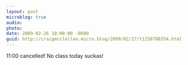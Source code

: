 ```yaml
---
layout: post
microblog: true
audio: 
photo: 
date: 2009-02-26 18:00:00 -0600
guid: http://craigmcclellan.micro.blog/2009/02/27/t1258788354.html
---
```

11:00 cancelled! No class today suckas!
